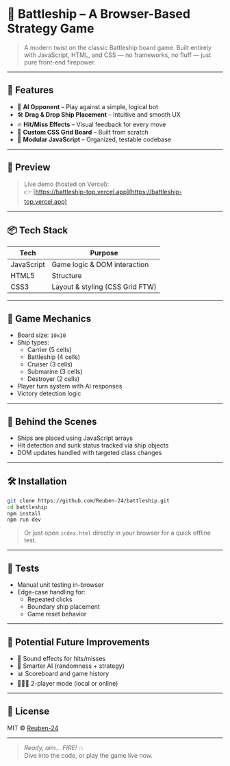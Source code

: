 # 🚢 Battleship – A Browser-Based Strategy Game

> A modern twist on the classic Battleship board game. Built entirely with JavaScript, HTML, and CSS — no frameworks, no fluff — just pure front-end firepower.

---

## 🎯 Features

- 🧠 **AI Opponent** – Play against a simple, logical bot  
- 🛠️ **Drag & Drop Ship Placement** – Intuitive and smooth UX  
- 🔥 **Hit/Miss Effects** – Visual feedback for every move  
- 🎨 **Custom CSS Grid Board** – Built from scratch  
- 🧪 **Modular JavaScript** – Organized, testable codebase  

---

## 📸 Preview

> Live demo (hosted on Vercel):  
👉 [https://battleship-top.vercel.app](https://battleship-top.vercel.app)

---

## 📦 Tech Stack

| Tech         | Purpose                          |
|--------------|----------------------------------|
| JavaScript   | Game logic & DOM interaction     |
| HTML5        | Structure                        |
| CSS3         | Layout & styling (CSS Grid FTW)  |

---

## 🧩 Game Mechanics

- Board size: `10x10`
- Ship types:
  - Carrier (5 cells)
  - Battleship (4 cells)
  - Cruiser (3 cells)
  - Submarine (3 cells)
  - Destroyer (2 cells)
- Player turn system with AI responses
- Victory detection logic

---

## 🧠 Behind the Scenes

- Ships are placed using JavaScript arrays  
- Hit detection and sunk status tracked via ship objects  
- DOM updates handled with targeted class changes  

---

## 🛠️ Installation

```bash
git clone https://github.com/Reuben-24/battleship.git
cd battleship
npm install
npm run dev
```

> Or just open `index.html` directly in your browser for a quick offline test.

---

## 🧪 Tests

- Manual unit testing in-browser  
- Edge-case handling for:
  - Repeated clicks
  - Boundary ship placement
  - Game reset behavior

---

## 🌊 Potential Future Improvements

- 💬 Sound effects for hits/misses  
- 🤖 Smarter AI (randomness + strategy)  
- 📊 Scoreboard and game history  
- 🧑‍🤝‍🧑 2-player mode (local or online)  

---

## 📜 License

MIT © [Reuben-24](https://github.com/Reuben-24)

---

> *Ready, aim... FIRE!* 💥  
> Dive into the code, or play the game live now.
